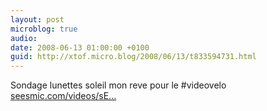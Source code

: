 ```yaml
---
layout: post
microblog: true
audio: 
date: 2008-06-13 01:00:00 +0100
guid: http://xtof.micro.blog/2008/06/13/t833594731.html
---
```

Sondage  lunettes soleil  mon reve pour le #videovelo [seesmic.com/videos/sE...](http://seesmic.com/videos/sEYzKtUpCI)
